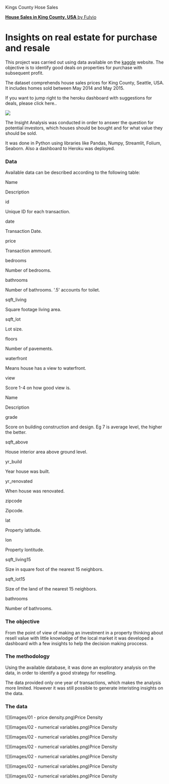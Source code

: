 Kings County Hose Sales    

[**House Sales in King County, USA** by Fulvio](index.html)

Insights on real estate for purchase and resale
===============================================

This project was carried out using data available on the [kaggle](https://www.kaggle.com/datasets/harlfoxem/housesalesprediction) website. The objective is to identify good deals on properties for purchase with subsequent profit.

The dataset comprehends house sales prices for King County, Seattle, USA. It includes homes sold between May 2014 and May 2015.

If you want to jump right to the heroku dashboard with suggestions for deals, please click here..

![](images/How-much-data-is-enough.jpg)

The Insight Analysis was conducted in order to answer the question for potential investors, which houses should be bought and for what value they should be sold.

It was done in Python using libraries like Pandas, Numpy, Streamlit, Folium, Seaborn. Also a dashboard to Heroku was deployed.

### Data

Available data can be described according to the following table:

Name

Description

id

Unique ID for each transaction.

date

Transaction Date.

price

Transaction ammount.

bedrooms

Number of bedrooms.

bathrooms

Number of bathrooms. '.5' accounts for toilet.

sqft\_living

Square footage living area.

sqft\_lot

Lot size.

floors

Number of pavements.

waterfront

Means house has a view to waterfront.

view

Score 1-4 on how good view is.

Name

Description

grade

Score on building construction and design. Eg 7 is average level, the higher the better.

sqft\_above

House interior area above ground level.

yr\_build

Year house was built.

yr\_renovated

When house was renovated.

zipcode

Zipcode.

lat

Property latitude.

lon

Property lontitude.

sqft\_living15

Size in square foot of the nearest 15 neighbors.

sqft\_lot15

Size of the land of the nearest 15 neighbors.

bathrooms

Number of bathrooms.

### The objective

From the point of view of making an investment in a property thinking about resell value with little knowlodge of the local market it was developed a dashboard with a few insights to help the decision making proccess.

### The methodology

Using the available database, it was done an exploratory analysis on the data, in order to identify a good strategy for reselling.

The data provided only one year of transactions, which makes the analysis more limited. However it was still possible to generate interisting insights on the data.

### The data

![](images/01 - price density.png)Price Density

![](images/02 - numerical variables.png)Price Density

![](images/02 - numerical variables.png)Price Density

![](images/02 - numerical variables.png)Price Density

![](images/02 - numerical variables.png)Price Density

![](images/02 - numerical variables.png)Price Density

![](images/02 - numerical variables.png)Price Density

